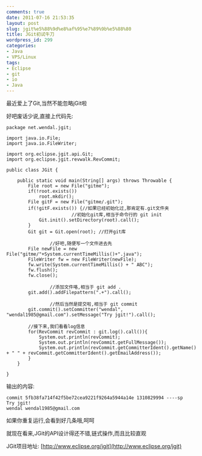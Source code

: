```yaml
---
comments: true
date: 2011-07-16 21:53:35
layout: post
slug: jgit%e5%88%9d%e8%af%95%e7%89%9b%e5%88%80
title: JGit初试牛刀
wordpress_id: 299
categories:
- Java
- VPS/Linux
tags:
- Eclipse
- git
- io
- Java
---
```


最近爱上了Git,当然不能忽略jGit啦

好吧废话少说,直接上代码先:

    
    
    package net.wendal.jgit;
    
    import java.io.File;
    import java.io.FileWriter;
    
    import org.eclipse.jgit.api.Git;
    import org.eclipse.jgit.revwalk.RevCommit;
    
    public class JGit {
    
    	public static void main(String[] args) throws Throwable {
    		File root = new File("gitme");
    		if(!root.exists())
    			root.mkdir();
    		File gitF = new File("gitme/.git");
    		if(!gitF.exists()) {//如果已经初始化过,那肯定有.git文件夹
                            //初始化git库,相当于命令行的 git init
    			Git.init().setDirectory(root).call();
    		}
    		Git git = Git.open(root); //打开git库
    		
                    //好吧,随便写一个文件进去先
    		File newFile = new File("gitme/"+System.currentTimeMillis()+".java");
    		FileWriter fw = new FileWriter(newFile);
    		fw.write(System.currentTimeMillis() + " ABC");
    		fw.flush();
    		fw.close();
    		
                    //添加文件咯,相当于 git add .
    		git.add().addFilepattern(".+").call();
    
                    //然后当然是提交啦,相当于 git commit
    		git.commit().setCommitter("wendal", "wendal1985@gmail.com").setMessage("Try jgit!").call();
    		
    		//接下来,我们看看log信息
    		for(RevCommit revCommit : git.log().call()){
    			System.out.println(revCommit);
    			System.out.println(revCommit.getFullMessage());
    			System.out.println(revCommit.getCommitterIdent().getName() + " " + revCommit.getCommitterIdent().getEmailAddress());
    		}
    	}
    
    }
    



输出的内容:

    
    
    commit 5fb38fa714f42f5be72cea9221f9264a5944a14e 1310829994 ----sp
    Try jgit!
    wendal wendal1985@gmail.com
    



如果你重复运行,会看到好几条哦,呵呵

就现在看来,JGit的API设计得还不错,链式操作,而且比较直观

JGit项目地址: [http://www.eclipse.org/jgit](http://www.eclipse.org/jgit)
